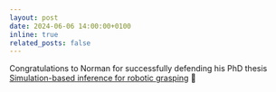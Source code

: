 ```yaml
---
layout: post
date: 2024-06-06 14:00:00+0100
inline: true
related_posts: false
---
```


Congratulations to Norman for successfully defending his PhD thesis [Simulation-based inference for robotic grasping](https://orbi.uliege.be/handle/2268/325940) :wrench:
